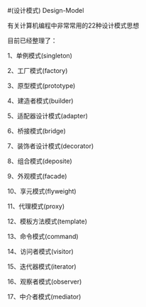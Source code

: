 #(设计模式) Design-Model

有关计算机编程中非常常用的22种设计模式思想

目前已经整理了：

1、单例模式(singleton)

2、工厂模式(factory)

3、原型模式(prototype)

4、建造者模式(builder)

5、适配器设计模式(adapter)

6、桥接模式(bridge)

7、装饰者设计模式(decorator)

8、组合模式(deposite)

9、外观模式(facade)

10、享元模式(flyweight)

11、代理模式(proxy)

12、模板方法模式(template)

13、命令模式(command)

14、访问者模式(visitor)

15、迭代器模式(iterator)

16、观察者模式(observer)

17、中介者模式(mediator)
